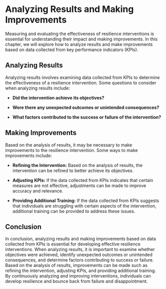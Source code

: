 Analyzing Results and Making Improvements
=======================================================================================================

Measuring and evaluating the effectiveness of resilience interventions is essential for understanding their impact and making improvements. In this chapter, we will explore how to analyze results and make improvements based on data collected from key performance indicators (KPIs).

Analyzing Results
-----------------

Analyzing results involves examining data collected from KPIs to determine the effectiveness of a resilience intervention. Some questions to consider when analyzing results include:

* **Did the intervention achieve its objectives?**

* **Were there any unexpected outcomes or unintended consequences?**

* **What factors contributed to the success or failure of the intervention?**

Making Improvements
-------------------

Based on the analysis of results, it may be necessary to make improvements to the resilience intervention. Some ways to make improvements include:

* **Refining the Intervention:** Based on the analysis of results, the intervention can be refined to better achieve its objectives.

* **Adjusting KPIs:** If the data collected from KPIs indicates that certain measures are not effective, adjustments can be made to improve accuracy and relevance.

* **Providing Additional Training:** If the data collected from KPIs suggests that individuals are struggling with certain aspects of the intervention, additional training can be provided to address these issues.

Conclusion
----------

In conclusion, analyzing results and making improvements based on data collected from KPIs is essential for developing effective resilience interventions. When analyzing results, it is important to examine whether objectives were achieved, identify unexpected outcomes or unintended consequences, and determine factors contributing to success or failure. Based on the analysis of results, improvements can be made such as refining the intervention, adjusting KPIs, and providing additional training. By continuously analyzing and improving interventions, individuals can develop resilience and bounce back from failure and disappointment.
